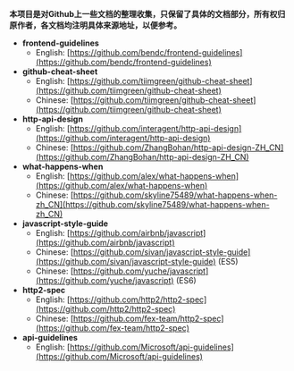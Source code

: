 **本项目是对Github上一些文档的整理收集，只保留了具体的文档部分，所有权归原作者，各文档均注明具体来源地址，以便参考。**

- **frontend-guidelines**
    * English: [https://github.com/bendc/frontend-guidelines](https://github.com/bendc/frontend-guidelines)
- **github-cheat-sheet**
    * English: [https://github.com/tiimgreen/github-cheat-sheet](https://github.com/tiimgreen/github-cheat-sheet)
	* Chinese: [https://github.com/tiimgreen/github-cheat-sheet](https://github.com/tiimgreen/github-cheat-sheet)
- **http-api-design**
    * English: [https://github.com/interagent/http-api-design](https://github.com/interagent/http-api-design)
	* Chinese: [https://github.com/ZhangBohan/http-api-design-ZH_CN](https://github.com/ZhangBohan/http-api-design-ZH_CN)
- **what-happens-when**
    * English: [https://github.com/alex/what-happens-when](https://github.com/alex/what-happens-when)
	* Chinese: [https://github.com/skyline75489/what-happens-when-zh_CN](https://github.com/skyline75489/what-happens-when-zh_CN)
- **javascript-style-guide**
    * English: [https://github.com/airbnb/javascript](https://github.com/airbnb/javascript)
	* Chinese: [https://github.com/sivan/javascript-style-guide](https://github.com/sivan/javascript-style-guide) (ES5)
	* Chinese: [https://github.com/yuche/javascript](https://github.com/yuche/javascript) (ES6)
- **http2-spec**
    * English: [https://github.com/http2/http2-spec](https://github.com/http2/http2-spec)
    * Chinese: [https://github.com/fex-team/http2-spec](https://github.com/fex-team/http2-spec)
- **api-guidelines**
	* English: [https://github.com/Microsoft/api-guidelines](https://github.com/Microsoft/api-guidelines)